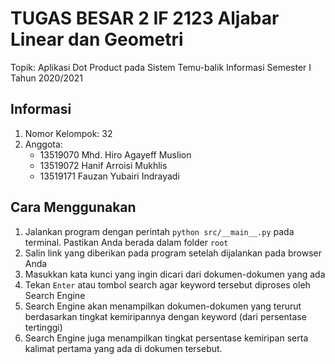 # TUGAS BESAR 2 IF 2123 Aljabar Linear dan Geometri
Topik: Aplikasi Dot Product pada Sistem Temu-balik Informasi 
Semester I Tahun 2020/2021

## Informasi
1. Nomor Kelompok: 32
2. Anggota:
    - 13519070 Mhd. Hiro Agayeff Muslion
    - 13519072 Hanif Arroisi Mukhlis 
    - 13519171 Fauzan Yubairi Indrayadi

## Cara Menggunakan
1. Jalankan program dengan perintah `python src/__main__.py` pada terminal. Pastikan Anda berada dalam folder `root`
2. Salin link yang diberikan pada program setelah dijalankan pada browser Anda
3. Masukkan kata kunci yang ingin dicari dari dokumen-dokumen yang ada
4. Tekan `Enter` atau tombol search agar keyword tersebut diproses oleh Search Engine
5. Search Engine akan menampilkan dokumen-dokumen yang terurut berdasarkan tingkat kemiripannya dengan keyword (dari persentase tertinggi)
6. Search Engine juga menampilkan tingkat persentase kemiripan serta kalimat pertama yang ada di dokumen tersebut.
